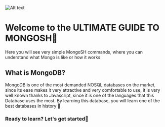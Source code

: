 ![Alt text](https://assets.digitalocean.com/articles/alligator/boo.svg "a title")

# Welcome to the ULTIMATE GUIDE TO MONGOSH👻

Here you will see very simple MongoSH commands, where you can understand what Mongo is like or how it works

## What is MongoDB?

MongoDB is one of the most demanded NOSQL databases on the market, since its ease makes it very
attractive and very comfortable to use, it is very well known thanks to Javascript, 
since it is one of the languages ​​that this Database uses the most. 
By learning this database, you will learn one of the best databases in history 🫣

### Ready to learn? Let's get started🚀

